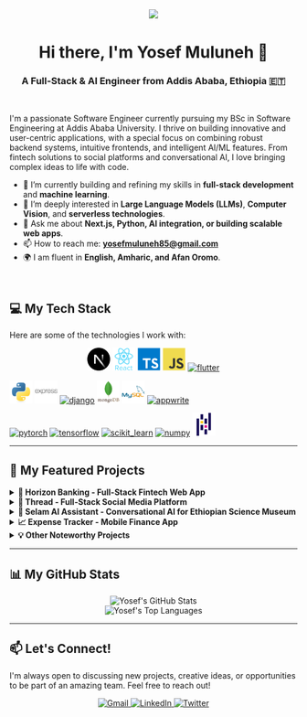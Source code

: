 <!-- 
Hi Yosef! To make this perfect, you'll need to do a few things:
1. Replace `YosefMuluneh85` with your actual GitHub username if it's different.
2. For each project, replace `[link-to-repo]` with the actual URL to your project's repository. If it's not on GitHub, you can link to a live demo.
3. Fill in your social media links at the bottom (LinkedIn, Twitter, etc.).
-->

<div align="center">
  <img src="https://media.giphy.com/media/v1.Y2lkPTc5MGI3NjExdDdhcTFocWZoYmN5N2M1ODAyNTl0MTRoZzJqOTN5NXdhaW9qYmV1ZyZlcD12MV9pbnRlcm5hbF9naWZfYnlfaWQmY3Q9Zw/qgQUggAC3Pfv687qPC/giphy.gif" width="600" />
</div>

<h1 align="center">Hi there, I'm Yosef Muluneh 👋</h1>
<h3 align="center">A Full-Stack & AI Engineer from Addis Ababa, Ethiopia 🇪🇹</h3>

<br>

I'm a passionate Software Engineer currently pursuing my BSc in Software Engineering at Addis Ababa University. I thrive on building innovative and user-centric applications, with a special focus on combining robust backend systems, intuitive frontends, and intelligent AI/ML features. From fintech solutions to social platforms and conversational AI, I love bringing complex ideas to life with code.

*   🔭 I’m currently building and refining my skills in **full-stack development** and **machine learning**.
*   🌱 I’m deeply interested in **Large Language Models (LLMs)**, **Computer Vision**, and **serverless technologies**.
*   💬 Ask me about **Next.js, Python, AI integration, or building scalable web apps**.
*   📫 How to reach me: **yosefmuluneh85@gmail.com**
*   🌍 I am fluent in **English, Amharic, and Afan Oromo**.

<br>

## 💻 My Tech Stack

Here are some of the technologies I work with:

<p align="center">
  <!-- Frontend -->
  <a href="https://nextjs.org/" target="_blank" rel="noreferrer"><img src="https://raw.githubusercontent.com/devicons/devicon/master/icons/nextjs/nextjs-original.svg" alt="nextjs" width="40" height="40"/></a>
  <a href="https://reactjs.org/" target="_blank" rel="noreferrer"><img src="https://raw.githubusercontent.com/devicons/devicon/master/icons/react/react-original-wordmark.svg" alt="react" width="40" height="40"/></a>
  <a href="https://www.typescriptlang.org/" target="_blank" rel="noreferrer"><img src="https://raw.githubusercontent.com/devicons/devicon/master/icons/typescript/typescript-original.svg" alt="typescript" width="40" height="40"/></a>
  <a href="https://developer.mozilla.org/en-US/docs/Web/JavaScript" target="_blank" rel="noreferrer"><img src="https://raw.githubusercontent.com/devicons/devicon/master/icons/javascript/javascript-original.svg" alt="javascript" width="40" height="40"/></a>
  <a href="https://flutter.dev" target="_blank" rel="noreferrer"><img src="https://www.vectorlogo.zone/logos/flutterio/flutterio-icon.svg" alt="flutter" width="40" height="40"/></a>
  
  <!-- Backend -->
  <a href="https://www.python.org" target="_blank" rel="noreferrer"><img src="https://raw.githubusercontent.com/devicons/devicon/master/icons/python/python-original.svg" alt="python" width="40" height="40"/></a>
  <a href="https://expressjs.com" target="_blank" rel="noreferrer"><img src="https://raw.githubusercontent.com/devicons/devicon/master/icons/express/express-original-wordmark.svg" alt="express" width="40" height="40"/></a>
  <a href="https://www.djangoproject.com/" target="_blank" rel="noreferrer"><img src="https://cdn.worldvectorlogo.com/logos/django.svg" alt="django" width="40" height="40"/></a>
  <a href="https://www.mongodb.com/" target="_blank" rel="noreferrer"><img src="https://raw.githubusercontent.com/devicons/devicon/master/icons/mongodb/mongodb-original-wordmark.svg" alt="mongodb" width="40" height="40"/></a>
  <a href="https://www.mysql.com/" target="_blank" rel="noreferrer"><img src="https://raw.githubusercontent.com/devicons/devicon/master/icons/mysql/mysql-original-wordmark.svg" alt="mysql" width="40" height="40"/></a>
  <a href="https://appwrite.io/" target="_blank" rel="noreferrer"><img src="https://www.vectorlogo.zone/logos/appwriteio/appwriteio-icon.svg" alt="appwrite" width="40" height="40"/></a>

  <!-- AI/ML -->
  <a href="https://pytorch.org/" target="_blank" rel="noreferrer"><img src="https://www.vectorlogo.zone/logos/pytorch/pytorch-icon.svg" alt="pytorch" width="40" height="40"/></a>
  <a href="https://www.tensorflow.org" target="_blank" rel="noreferrer"><img src="https://www.vectorlogo.zone/logos/tensorflow/tensorflow-icon.svg" alt="tensorflow" width="40" height="40"/></a>
  <a href="https://scikit-learn.org/" target="_blank" rel="noreferrer"><img src="https://upload.wikimedia.org/wikipedia/commons/0/05/Scikit_learn_logo_small.svg" alt="scikit_learn" width="40" height="40"/></a>
  <a href="https://numpy.org/" target="_blank" rel="noreferrer"><img src="https://www.vectorlogo.zone/logos/numpy/numpy-icon.svg" alt="numpy" width="40" height="40"/></a>
  <a href="https://pandas.pydata.org/" target="_blank" rel="noreferrer"><img src="https://raw.githubusercontent.com/devicons/devicon/2ae2a900d2f041d96459293F35c438cf0ae6509a/icons/pandas/pandas-original.svg" alt="pandas" width="40" height="40"/></a>
</p>

---

## 🚀 My Featured Projects

<details>
  <summary><strong>🏦 Horizon Banking - Full-Stack Fintech Web App</strong></summary>
  <br>
  <p>A modern, user-friendly banking web application that allows users to securely manage their finances in one place. Built with a focus on security and real-time data synchronization.</p>
  <ul>
    <li><strong>Key Features:</strong> Securely link multiple bank accounts using Plaid, initiate and manage ACH transfers via Dwolla, view real-time transaction history, and track spending with detailed analytics.</li>
    <li><strong>Tech Stack:</strong> Next.js, TypeScript, Appwrite (Backend-as-a-Service), Plaid API, Dwolla API.</li>
    <li><a href="[link-to-repo-or-demo]"><strong>View on GitHub »</strong></a></li>
  </ul>
  <br>
</details>

<details>
  <summary><strong>💬 Thread - Full-Stack Social Media Platform</strong></summary>
  <br>
  <p>A feature-rich social media platform inspired by Twitter(X), designed for community building and interaction. It's built on a modern, scalable stack for a seamless user experience.</p>
  <ul>
    <li><strong>Key Features:</strong> Create, edit, and delete posts (threads), engage with content through likes and nested comments, build a personal profile, and discover/join communities based on interests. Secure user authentication and management with Clerk.</li>
    <li><strong>Tech Stack:</strong> Next.js, TypeScript, MongoDB, Clerk (Authentication), UploadThing (File Uploads).</li>
    <li><a href="[link-to-repo-or-demo]"><strong>View on GitHub »</strong></a></li>
  </ul>
  <br>
</details>

<details>
  <summary><strong>🤖 Selam AI Assistant - Conversational AI for Ethiopian Science Museum</strong></summary>
  <br>
  <p>An interactive and intelligent AI assistant developed for the Ethiopian Science Museum to enhance the visitor experience. The assistant can recognize visitors and provide information in multiple languages.</p>
  <ul>
    <li><strong>Key Features:</strong> Greets visitors by name using real-time face recognition, engages in natural, multilingual conversations (English & Amharic) about exhibits, and leverages LLMs, Google TTS, and STT APIs for seamless human-computer interaction.</li>
    <li><strong>Tech Stack:</strong> Flutter, Python, LLM APIs (like OpenAI), Google TTS/STT, Face Recognition libraries.</li>
    <li><a href="[link-to-repo-or-demo]"><strong>View on GitHub »</strong></a></li>
  </ul>
  <br>
</details>

<details>
  <summary><strong>📈 Expense Tracker - Mobile Finance App</strong></summary>
  <br>
  <p>An intuitive and attractive mobile app that helps users take control of their finances by tracking expenses and visualizing spending habits.</p>
  <ul>
    <li><strong>Key Features:</strong> Easily log daily expenses, set monthly or categorical budgets, and visualize financial data with dynamic charts and graphs for daily, monthly, and yearly views.</li>
    <li><strong>Tech Stack:</strong> Flutter, Express.js, MySQL.</li>
    <li><a href="[link-to-repo-or-demo]"><strong>View on GitHub »</strong></a></li>
  </ul>
  <br>
</details>

<details>
  <summary><strong>💡 Other Noteworthy Projects</strong></summary>
  <br>
  <ul>
    <li><strong>Afan Oromo Language Learning App:</strong> A mobile application developed with Flutter to make learning Afan Oromo accessible and engaging.</li>
    <li><strong>AI-Powered Violence Detection:</strong> A computer vision system designed for public safety in high-traffic areas, capable of detecting violent behavior in real-time.</li>
    <li><strong>Real-time Sudoku Solver:</strong> A computer vision project that detects a Sudoku puzzle from a camera feed and solves it instantly.</li>
  </ul>
  <br>
</details>

---

## 📊 My GitHub Stats

<p align="center">
  <img src="https://github-readme-stats.vercel.app/api?username=yosefMuluneh&show_icons=true&theme=dracula&include_all_commits=true&count_private=true" alt="Yosef's GitHub Stats" />
  <br/>
  <img src="https://github-readme-stats.vercel.app/api/top-langs/?username=yosefmuluneh&layout=compact&langs_count=8&theme=dracula" alt="Yosef's Top Languages" />
</p>

---

## 📫 Let's Connect!

I'm always open to discussing new projects, creative ideas, or opportunities to be part of an amazing team. Feel free to reach out!

<p align="center">
  <a href="mailto:yosefmuluneh85@gmail.com">
    <img src="https://img.shields.io/badge/Gmail-D14836?style=for-the-badge&logo=gmail&logoColor=white" alt="Gmail"/>
  </a>
  <a href="[your-linkedin-url]" target="_blank">
    <img src="https://img.shields.io/badge/LinkedIn-0077B5?style=for-the-badge&logo=linkedin&logoColor=white" alt="LinkedIn"/>
  </a>
  <a href="[your-twitter-url]" target="_blank">
    <img src="https://img.shields.io/badge/Twitter-1DA1F2?style=for-the-badge&logo=twitter&logoColor=white" alt="Twitter"/>
  </a>
</p>

